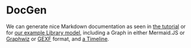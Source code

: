 <!--
    SPDX-License-Identifier: Apache-2.0

    Copyright 2023-2024 The Enola <https://enola.dev> Authors

    Licensed under the Apache License, Version 2.0 (the "License");
    you may not use this file except in compliance with the License.
    You may obtain a copy of the License at

        https://www.apache.org/licenses/LICENSE-2.0

    Unless required by applicable law or agreed to in writing, software
    distributed under the License is distributed on an "AS IS" BASIS,
    WITHOUT WARRANTIES OR CONDITIONS OF ANY KIND, either express or implied.
    See the License for the specific language governing permissions and
    limitations under the License.
-->

# DocGen

We can generate nice Markdown documentation as seen in [the tutorial](../../models/example.org/class.md)
or for [our example Library model](../library/index.md), including a Graph in either Mermaid.JS or
[Graphwiz](../rosetta/index.md#graphviz) or [GEXF](../rosetta/index.md#gexf) format, and
[a Timeline](../../models/example.org/timeline.md).
